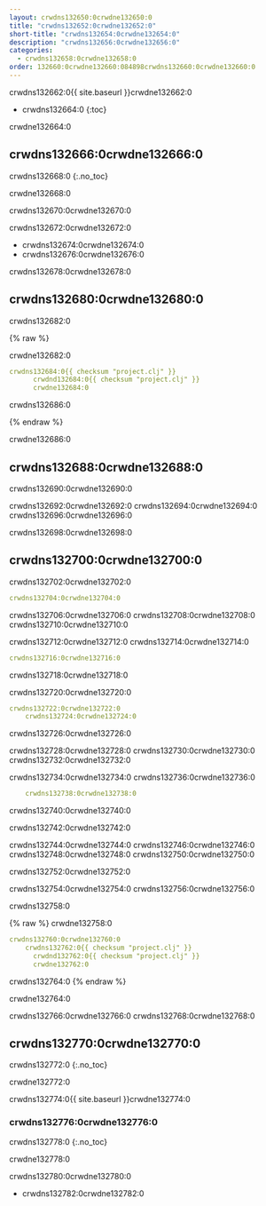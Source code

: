 ```yaml
---
layout: crwdns132650:0crwdne132650:0
title: "crwdns132652:0crwdne132652:0"
short-title: "crwdns132654:0crwdne132654:0"
description: "crwdns132656:0crwdne132656:0"
categories:
  - crwdns132658:0crwdne132658:0
order: 132660:0crwdne132660:084898crwdns132660:0crwdne132660:0
---
```

crwdns132662:0{{ site.baseurl }}crwdne132662:0

* crwdns132664:0
{:toc}

crwdne132664:0

## crwdns132666:0crwdne132666:0

crwdns132668:0
{:.no_toc}

crwdne132668:0

crwdns132670:0crwdne132670:0

crwdns132672:0crwdne132672:0

* crwdns132674:0crwdne132674:0
* crwdns132676:0crwdne132676:0

crwdns132678:0crwdne132678:0

## crwdns132680:0crwdne132680:0

crwdns132682:0

{% raw %}

crwdne132682:0

```yaml
crwdns132684:0{{ checksum "project.clj" }}
      crwdnd132684:0{{ checksum "project.clj" }}
      crwdne132684:0     
```

crwdns132686:0

{% endraw %}

crwdne132686:0

## crwdns132688:0crwdne132688:0

crwdns132690:0crwdne132690:0

crwdns132692:0crwdne132692:0 crwdns132694:0crwdne132694:0 crwdns132696:0crwdne132696:0

crwdns132698:0crwdne132698:0

## crwdns132700:0crwdne132700:0

crwdns132702:0crwdne132702:0

```yaml
crwdns132704:0crwdne132704:0
```

crwdns132706:0crwdne132706:0 crwdns132708:0crwdne132708:0 crwdns132710:0crwdne132710:0

crwdns132712:0crwdne132712:0 crwdns132714:0crwdne132714:0

```yaml
crwdns132716:0crwdne132716:0
```

crwdns132718:0crwdne132718:0

crwdns132720:0crwdne132720:0

```yaml
crwdns132722:0crwdne132722:0
    crwdns132724:0crwdne132724:0
```

crwdns132726:0crwdne132726:0

crwdns132728:0crwdne132728:0 crwdns132730:0crwdne132730:0 crwdns132732:0crwdne132732:0

crwdns132734:0crwdne132734:0 crwdns132736:0crwdne132736:0

```yaml
    crwdns132738:0crwdne132738:0
```

crwdns132740:0crwdne132740:0

crwdns132742:0crwdne132742:0

crwdns132744:0crwdne132744:0 crwdns132746:0crwdne132746:0 crwdns132748:0crwdne132748:0 crwdns132750:0crwdne132750:0

crwdns132752:0crwdne132752:0

crwdns132754:0crwdne132754:0 crwdns132756:0crwdne132756:0

crwdns132758:0

{% raw %}
crwdne132758:0

```yaml
crwdns132760:0crwdne132760:0
    crwdns132762:0{{ checksum "project.clj" }}
      crwdnd132762:0{{ checksum "project.clj" }}
      crwdne132762:0
```

crwdns132764:0
{% endraw %}

crwdne132764:0

crwdns132766:0crwdne132766:0 crwdns132768:0crwdne132768:0

## crwdns132770:0crwdne132770:0

crwdns132772:0
{:.no_toc}

crwdne132772:0

crwdns132774:0{{ site.baseurl }}crwdne132774:0

### crwdns132776:0crwdne132776:0

crwdns132778:0
{:.no_toc}

crwdne132778:0

crwdns132780:0crwdne132780:0

* crwdns132782:0crwdne132782:0
